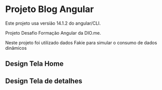 # Projeto Blog Angular

Este projeto usa versião 14.1.2 do angular/CLI. 

Projeto Desafio Formação Angular da DIO.me.

Neste projeto foi utilizado dados Fakie para simular o consumo de dados dinâmicos

## Design Tela Home


## Design Tela de detalhes
